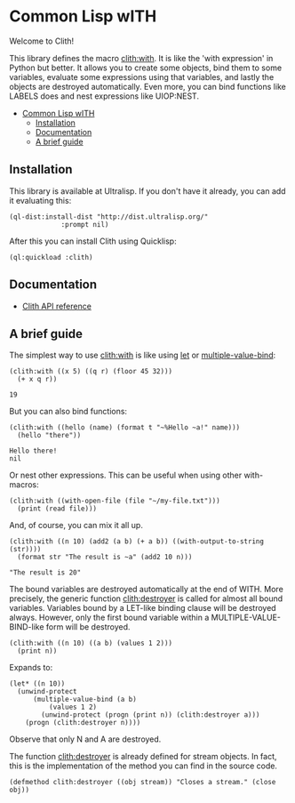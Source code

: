 <h1 id="header:ADP:HEADERTAG3">Common Lisp wITH</h1>

Welcome to Clith\!

This library defines the macro <a href="/docs/api.md#function:CLITH:WITH">clith:with</a>\. It is like the \'with expression\' in Python but better\. It allows you to create some objects\, bind them to some variables\, evaluate some expressions using that variables\, and lastly the objects are destroyed automatically\. Even more\, you can bind functions like LABELS does and nest expressions like UIOP\:NEST\.

* <a href="/README.md#header:ADP:HEADERTAG3">Common Lisp wITH</a>
  * <a href="/README.md#header:ADP:HEADERTAG4">Installation</a>
  * <a href="/README.md#header:ADP:HEADERTAG5">Documentation</a>
  * <a href="/README.md#header:ADP:HEADERTAG6">A brief guide</a>

<h2 id="header:ADP:HEADERTAG4">Installation</h2>

This library is available at Ultralisp\. If you don\'t have it already\, you can add it evaluating this\:

`````Lisp
(ql-dist:install-dist "http://dist.ultralisp.org/"
			 :prompt nil)
`````

After this you can install Clith using Quicklisp\:

`````Lisp
(ql:quickload :clith)
`````

<h2 id="header:ADP:HEADERTAG5">Documentation</h2>

* <a href="/docs/api.md#header:CLITH:API-REFERENCE-HEADER">Clith API reference</a>

<h2 id="header:ADP:HEADERTAG6">A brief guide</h2>

The simplest way to use <a href="/docs/api.md#function:CLITH:WITH">clith:with</a> is like using [let](http://www.lispworks.com/reference/HyperSpec/Body/s_let_l.htm) or [multiple\-value\-bind](http://www.lispworks.com/reference/HyperSpec/Body/m_multip.htm)\:

```Lisp
(clith:with ((x 5) ((q r) (floor 45 32)))
  (+ x q r))

19
```

But you can also bind functions\:

```Lisp
(clith:with ((hello (name) (format t "~%Hello ~a!" name)))
  (hello "there"))

Hello there!
nil
```

Or nest other expressions\. This can be useful when using other with\- macros\:

`````Lisp
(clith:with ((with-open-file (file "~/my-file.txt")))
  (print (read file)))
`````

And\, of course\, you can mix it all up\.

```Lisp
(clith:with ((n 10) (add2 (a b) (+ a b)) ((with-output-to-string (str))))
  (format str "The result is ~a" (add2 10 n)))

"The result is 20"
```

The bound variables are destroyed automatically at the end of WITH\. More precisely\, the generic function <a href="/docs/api.md#function:CLITH:DESTROYER">clith:destroyer</a> is called for almost all bound variables\. Variables bound by a LET\-like binding clause will be destroyed always\. However\, only the first bound variable within a MULTIPLE\-VALUE\-BIND\-like form will be destroyed\.

`````Lisp
(clith:with ((n 10) ((a b) (values 1 2)))
  (print n))
`````

Expands to\:

`````Lisp
(let* ((n 10))
  (unwind-protect
      (multiple-value-bind (a b)
          (values 1 2)
        (unwind-protect (progn (print n)) (clith:destroyer a)))
    (progn (clith:destroyer n))))
`````

Observe that only N and A are destroyed\.

The function <a href="/docs/api.md#function:CLITH:DESTROYER">clith:destroyer</a> is already defined for stream objects\. In fact\, this is the implementation of the method you can find in the source code\.

`````Lisp
(defmethod clith:destroyer ((obj stream)) "Closes a stream." (close obj))
`````

